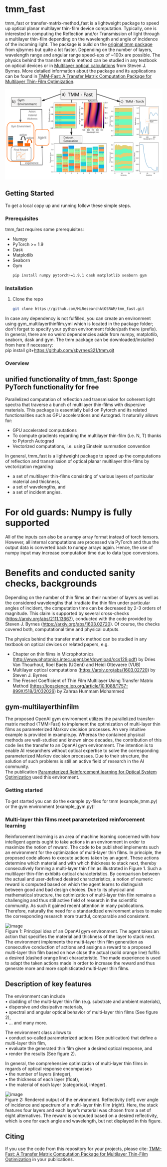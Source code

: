 
# tmm_fast

tmm_fast or transfer-matrix-method_fast is a lightweight package to speed up optical planar multilayer thin-film device computation. 
Typically, one is interested in computing the Reflection and/or Transmission of light through a multilayer thin-film depending on the 
wavelength and angle of incidence of the incoming light. The package is build on the [original tmm package](https://github.com/sbyrnes321/tmm) from sjbyrnes but quite a lot faster. Depending on the number of layers, wavelength range and angular range speed-ups of ~100x are possible. The physics behind the transfer matrix method can be studied in any textbook on optical devices or in [Multilayer optical calculations](https://arxiv.org/abs/1603.02720)
from Steven J. Byrnes.
More detailed information about the package and its applications can be found in [TMM-Fast: A Transfer Matrix Computation Package for Multilayer Thin-Film Optimization](https://arxiv.org/abs/2111.13667).

![Alt text](./misc/tmm_structure.svg)

<!-- GETTING STARTED -->
## Getting Started

To get a local copy up and running follow these simple steps.

### Prerequisites

tmm_fast requires some prerequisites:
* Numpy
* PyTorch >= 1.9
* Dask
* Matplotlib
* Seaborn 
* Gym
  ```sh
  pip install numpy pytorch>=1.9.1 dask matplotlib seaborn gym
  ```

### Installation

1. Clone the repo
   ```sh
   git clone https://github.com/MLResearchAtOSRAM/tmm_fast.git
   ```

In case any dependency is not fulfilled, you can create an environment using gym_multilayerthinfilm.yml which is located in the package folder; don't forget to specify your python environment folder/path there (prefix).<br/>
In general, there are no weird dependencies aside from numpy, matplotlib, seaborn, dask and gym. The tmm package can be downloaded/installed from here if necessary:<br/>
pip install git+https://github.com/sbyrnes321/tmm.git 

### Overview 

## unified functionality of tmm_fast: Sponge PyTorch functionality for free
Parallelized computation of reflection and transmission for coherent light spectra that traverse
a bunch of multilayer thin-films with dispersive materials.
This package is essentially build on Pytorch and its related functionalities such as GPU accelerations and Autograd.
It naturally allows for:
 - GPU accelerated computations
 - To compute gradients regarding the multilayer thin-film (i.e. N, T) thanks to Pytorch Autograd
 - Vectorized computations, i.e. using Einstein summation convention

In general, tmm_fast is a lightweight package to speed up the computations of reflection and transmission of optical planar multilayer thin-films by vectorization regarding
- a set of multilayer thin-films consisting of various layers of particular material and thickness,
- a set of wavelengths, and
- a set of incident angles.
 
# For old guards: Numpy is fully supported
All of the inputs can also be a numpy array format instead of torch tensors.
However, all internal computations are processed via PyTorch and thus the output data is converted back to numpy arrays again.
Hence, the use of numpy input may increase computation time due to data type conversions.

# Benefits and conducted sanity checks, backgrounds
Depending on the number of thin films an their number of layers as well as the considered wavelengths that irradiate the thin film under particular angles of incident, the computation time can be decreased by 2-3 orders of magnitude.
This claim is supported by several cross-checks (https://arxiv.org/abs/2111.13667), conducted with the code provided by Steven J. Byrnes (https://arxiv.org/abs/1603.02720). Of course, the checks covered both, computational time and physical outputs.

The physics behind the transfer matrix method can be studied in any textbook on optical devices or related papers, e.g.
- Chapter on thin films in Microphotonics (http://www.photonics.intec.ugent.be/download/ocs129.pdf) by Dries Van Thourhout, Roel Baets (UGent) and Heidi Ottevaere (VUB)
- Multilayer optical computations (https://arxiv.org/abs/1603.02720) by Steven J. Byrnes
- The Fresnel Coefficient of Thin Film Multilayer Using Transfer Matrix Method (https://iopscience.iop.org/article/10.1088/1757-899X/518/3/032026) by Zahraa Hummam Mohammed

## gym-multilayerthinfilm

The proposed OpenAI gym environment utilizes the parallelized transfer-matrix method (TMM-Fast) to implement the optimization of multi-layer thin films as parameterized Markov decision processes. An very intuitive example is provided in example.py.
Whereas the contained physical methods are well-studied and known since decades, the contribution of this code lies the transfer to an OpenAI gym environment. The intention is to enable AI researchers without optical expertise to solve the corresponding parameterized Markov decision processes. Due to their structure, the solution of such problems is still an active field of research in the AI community.<br/>
The publication [Parameterized Reinforcement learning for Optical System Optimization](https://iopscience.iop.org/article/10.1088/1361-6463/abfddb) used this environment.


### Getting started
To get started you can do the example py-files for tmm (example_tmm.py) or the gym environment (example_gym.py)!

### Multi-layer thin films meet parameterized reinforcement learning
Reinforcement learning is an area of machine learning concerned with how intelligent agents ought to take actions in an environment in order to maximize the notion of reward. The code to be published implements such an environment for the optimization of multi-layer thin films.
In principle, the proposed code allows to execute actions taken by an agent. These actions determine which material and with which thickness to stack next, thereby consecutively forming a multi-layer thin film as illustrated in Figure 1. Such a multilayer thin-film exhibits optical characteristics. By comparison between the actual and user-defined desired characteristics, a notion of numeric reward is computed based on which the agent learns to distinguish between good and bad design choices. Due to its physical and mathematical structure, the optimization of multi-layer thin film remains a challenging and thus still active field of research in the scientific community. As such it gained recent attention in many publications. Therefore, naturally the need for a standardized environment arises to make the corresponding research more trustful, comparable and consistent.

![image](https://user-images.githubusercontent.com/83709614/127179171-bc7e8fe5-bd83-4125-a84f-12a9e16c3150.png)<br/> 
Figure 1: Principal idea of an OpenAI gym environment. The agent takes an action that specifies the material and thickness of the layer to stack next. The environment implements the multi-layer thin film generation as consecutive conduction of actions and assigns a reward to a proposed multi-layer thin film based on how close the actual (solid orange line) fulfils a desired (dashed orange line) characteristic. The made experience is used to adapt the taken actions made in order to increase the reward and thus generate more and more sophisticated multi-layer thin films.

## Description of key features
The environment can include<br/> 
•	cladding of the multi-layer thin film (e.g. substrate and ambient materials),<br/>
•	dispersive and dissipative materials,<br/>
•	spectral and angular optical behavior of multi-layer thin films (See figure 2),<br/>
•	… and many more.<br/>

The environment class allows to <br/>
•	conduct so-called parameterized actions (See publication) that define a multi-layer thin film,<br/>
•	evaluate the generated thin film given a desired optical response, and<br/>
•	render the results (See figure 2). <br/>

In general, the comprehensive optimization of multi-layer thin films in regards of optical response encompasses <br/>
•	the number of layers (integer),<br/>
•	the thickness of each layer (float),<br/>
•	the material of each layer (categorical, integer).<br/>

![image](https://user-images.githubusercontent.com/83709614/127179200-16aaf611-ad17-4082-a47f-d933ba7cbc83.png)<br/> 
Figure 2: Rendered output of the environment. Reflectivity (left) over angle of incidence and spectrum of a multi-layer thin film (right). Here, the stack features four layers and each layer’s material was chosen from a set of eight alternatives. The reward is computed based on a desired reflectivity, which is one for each angle and wavelength, but not displayed in this figure.


## Citing

If you use the code from this repository for your projects, please cite:
[TMM-Fast: A Transfer Matrix Computation Package for Multilayer Thin-Film Optimization](https://arxiv.org/abs/2111.13667) in your publications.